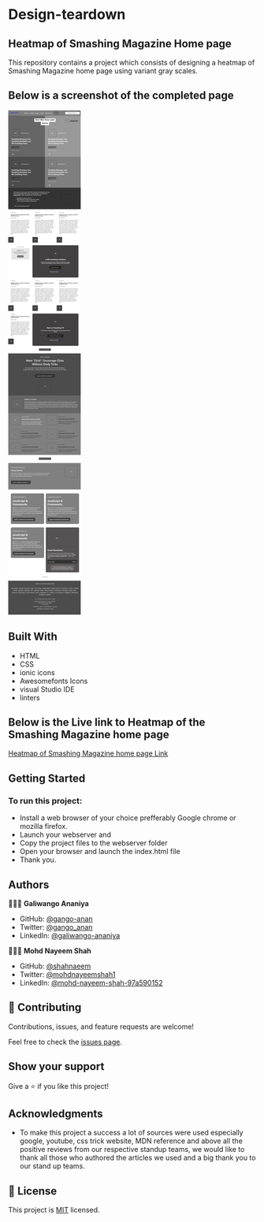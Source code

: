 # Design-teardown 
## Heatmap of Smashing Magazine Home page

This repository contains a project which consists of designing a heatmap of Smashing Magazine home page using variant gray scales.

## Below is a screenshot of the completed page

![screenshot](./images/screenshot.png)


## Built With

- HTML
- CSS
- ionic icons
- Awesomefonts Icons
- visual Studio IDE 
- linters

## Below is the Live link to Heatmap of the Smashing Magazine home page

[Heatmap of Smashing Magazine home page Link](https://gango-anan.github.io/design-teardown/.)

## Getting Started

### To run this project:
- Install a web browser of your choice prefferably Google chrome or mozilla firefox.
- Launch your webserver and
- Copy the project files to the webserver folder
- Open your browser and launch the index.html file
- Thank you.

## Authors
👨🏻‍💻 **Galiwango Ananiya**
- GitHub: [@gango-anan](https://github.com/gango-anan)
- Twitter: [@gango_anan](https://twitter.com/gango_anan)
- LinkedIn: [@galiwango-ananiya](https://www.linkedin.com/public-profile/settings?trk=d_flagship3_profile_self_view_public_profile)


👨🏻‍💻 **Mohd Nayeem Shah**
- GitHub: [@shahnaeem](https://github.com/shahnaeem)
- Twitter: [@mohdnayeemshah1](https://twitter.com/MOHDNAYEEMSHAH1)
- LinkedIn: [@mohd-nayeem-shah-97a590152](https://linkedin.com/in/mohd-nayeem-shah-97a590152)

## 🤝 Contributing

Contributions, issues, and feature requests are welcome!

Feel free to check the [issues page](https://gango-anan.github.io/design-teardown/issues).


## Show your support

Give a ⭐️ if you like this project!

## Acknowledgments

- To make this project a success a lot of sources were used especially google, youtube, css trick website, MDN reference and above all the positive reviews from our respective standup teams, we would like to thank all those who authored the articles we used and a big thank you to our stand up teams.

## 📝 License

This project is [MIT](https://github.com/gango-anan/design-teardown/blob/master/LICENSE) licensed.
